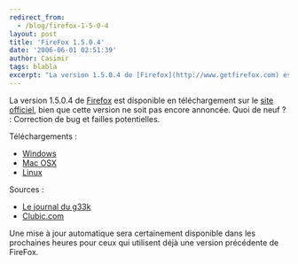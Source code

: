 ```yaml
---
redirect_from:
  - /blog/firefox-1-5-0-4
layout: post
title: 'FireFox 1.5.0.4'
date: '2006-06-01 02:51:39'
author: Casimir
tags: blabla
excerpt: "La version 1.5.0.4 de [Firefox](http://www.getfirefox.com) est disponible en téléchargement sur le [site officiel](http://www.getfirefox.com), bien que cette version ne soit pas encore annoncée.     \nQuoi de neuf ? : Correction de bug et failles potentielles.  \n  \nTéléchargements :  \n     …"
---
```


La version 1.5.0.4 de [Firefox](http://www.getfirefox.com) est disponible en téléchargement sur le [site officiel](http://www.getfirefox.com), bien que cette version ne soit pas encore annoncée.
Quoi de neuf ? : Correction de bug et failles potentielles.

Téléchargements :
* [Windows](ftp://ftp.mozilla.org/pub/mozilla.org/firefox/releases/1.5.0.4/win32/fr/Firefox%20Setup%201.5.0.4.exe)
* [Mac OSX](ftp://ftp.mozilla.org/pub/mozilla.org/firefox/releases/1.5.0.4/mac/fr/Firefox%201.5.0.4.dmg)
* [Linux](ftp://ftp.mozilla.org/pub/mozilla.org/firefox/releases/1.5.0.4/linux-i686/fr/firefox-1.5.0.4.tar.gz)

Sources :
* [Le journal du g33k](http://www.journaldugeek.com/index.php?2006/06/01/3732-firefoc-en-1504)
* [Clubic.com](http://www.clubic.com/actualite-35321-mises-a-jour-mozilla-firefox-avast.html)

Une mise à jour automatique sera certainement disponible dans les prochaines heures pour ceux qui utilisent déjà une version précédente de FireFox.
